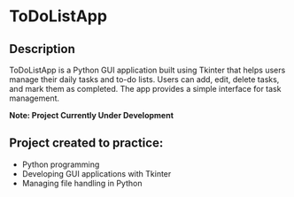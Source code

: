 # ToDoListApp

## Description
ToDoListApp is a Python GUI application built using Tkinter that helps users manage their daily tasks and to-do lists. Users can add, edit, delete tasks, and mark them as completed. The app provides a simple interface for task management.

**Note: Project Currently Under Development**

## Project created to practice:
- Python programming
- Developing GUI applications with Tkinter
- Managing file handling in Python

